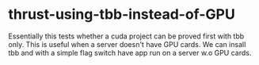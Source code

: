 thrust-using-tbb-instead-of-GPU
===============================

Essentially this tests whether a cuda project can be proved first with tbb only.
This is useful when a server doesn't have GPU cards.  We can insall tbb and with a simple
flag switch have app run on a server w.o GPU cards.


